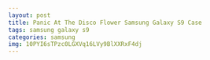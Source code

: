```yaml
---
layout: post
title: Panic At The Disco Flower Samsung Galaxy S9 Case
tags: samsung galaxy s9
categories: samsung
img: 10PYI6sTPzc0LGXVq16LVy9BlXXRxF4dj
---
```

